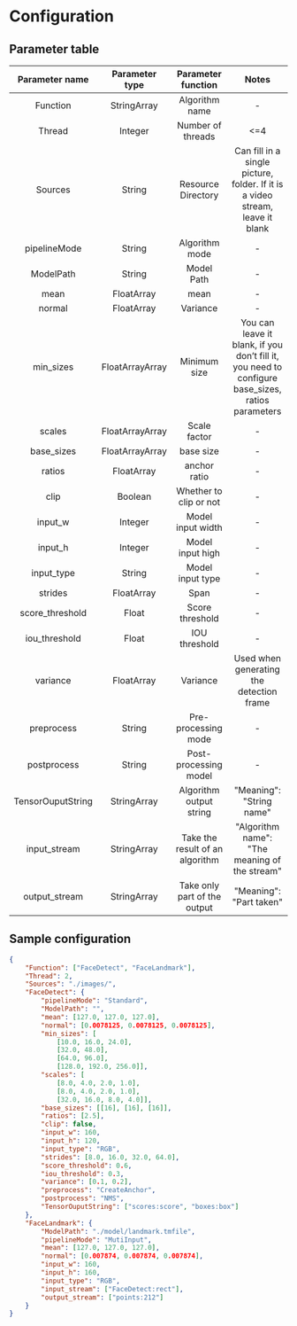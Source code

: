 # Configuration

## Parameter table
| Parameter name | Parameter type | Parameter function | Notes |
| :---: | :---: | :---: | :---: |
| Function | StringArray | Algorithm name |-|
| Thread | Integer | Number of threads | <=4 |
| Sources | String | Resource Directory | Can fill in a single picture, folder. If it is a video stream, leave it blank |
| pipelineMode | String | Algorithm mode |-|
| ModelPath | String | Model Path |-|
| mean | FloatArray | mean |-|
| normal | FloatArray | Variance |-|
| min_sizes | FloatArrayArray | Minimum size | You can leave it blank, if you don’t fill it, you need to configure base_sizes, ratios parameters |
| scales | FloatArrayArray | Scale factor |-|
| base_sizes | FloatArrayArray | base size |-|
| ratios | FloatArray | anchor ratio |-|
| clip | Boolean | Whether to clip or not |-|
| input_w | Integer | Model input width |-|
| input_h | Integer | Model input high |-|
| input_type | String | Model input type |-|
| strides | FloatArray | Span |-|
| score_threshold | Float | Score threshold |-|
| iou_threshold | Float | IOU threshold |-|
| variance | FloatArray | Variance | Used when generating the detection frame |
| preprocess | String | Pre-processing mode |-|
| postprocess | String | Post-processing model |-|
| TensorOuputString | StringArray | Algorithm output string | "Meaning": "String name" |
| input_stream | StringArray | Take the result of an algorithm | "Algorithm name": "The meaning of the stream" |
| output_stream | StringArray | Take only part of the output | "Meaning": "Part taken" |

## Sample configuration
```json
{
    "Function": ["FaceDetect", "FaceLandmark"],
    "Thread": 2,
    "Sources": "./images/",
    "FaceDetect": {
        "pipelineMode": "Standard",
        "ModelPath": "",
        "mean": [127.0, 127.0, 127.0],
        "normal": [0.0078125, 0.0078125, 0.0078125],
        "min_sizes": [
            [10.0, 16.0, 24.0],
            [32.0, 48.0],
            [64.0, 96.0],
            [128.0, 192.0, 256.0]],
        "scales": [
            [8.0, 4.0, 2.0, 1.0],
            [8.0, 4.0, 2.0, 1.0],
            [32.0, 16.0, 8.0, 4.0]],
        "base_sizes": [[16], [16], [16]],
        "ratios": [2.5],
        "clip": false,
        "input_w": 160,
        "input_h": 120,
        "input_type": "RGB",
        "strides": [8.0, 16.0, 32.0, 64.0],
        "score_threshold": 0.6,
        "iou_threshold": 0.3,
        "variance": [0.1, 0.2],
        "preprocess": "CreateAnchor",
        "postprocess": "NMS",
        "TensorOuputString": ["scores:score", "boxes:box"]
    },
    "FaceLandmark": {
        "ModelPath": "./model/landmark.tmfile",
        "pipelineMode": "MutiInput",
        "mean": [127.0, 127.0, 127.0],
        "normal": [0.007874, 0.007874, 0.007874],
        "input_w": 160,
        "input_h": 160,
        "input_type": "RGB",
        "input_stream": ["FaceDetect:rect"],
        "output_stream": ["points:212"]
    }
}
```